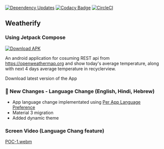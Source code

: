 [![Dependency Updates](https://github.com/bosankus/Compose-Weatherify/actions/workflows/check-dependecy-updates.yml/badge.svg)](https://github.com/bosankus/Compose-Weatherify/actions/workflows/check-dependecy-updates.yml)
[![Codacy Badge](https://app.codacy.com/project/badge/Grade/dda6430161e146518704730d9916dba7)](https://www.codacy.com/gh/bosankus/Compose-Weatherify/dashboard?utm_source=github.com&amp;utm_medium=referral&amp;utm_content=bosankus/Compose-Weatherify&amp;utm_campaign=Badge_Grade)
[![CircleCI](https://dl.circleci.com/status-badge/img/gh/bosankus/Compose-Weatherify/tree/develop.svg?style=shield)](https://dl.circleci.com/status-badge/redirect/gh/bosankus/Compose-Weatherify/tree/develop)

## Weatherify
### Using Jetpack Compose
[![Download APK](https://img.shields.io/badge/download-22272E.svg?style=for-the-badge&logo=android&logoColor=47954A)]( )

An android application for cosuming REST api from https://openweathermap.org and show today's average temperature, along with next 4 days average temperature in recyclerview.

Download latest version of the App

### 🧩 New Changes - Language Change (English, Hindi, Hebrew)
- App language change implementated using [Per App Language Preference](https://developer.android.com/guide/topics/resources/app-languages#androidx-impl)
- Material 3 migration
- Added dynamic theme

### Screen Video (Language Chang feature)
[POC-1.webm](https://github.com/bosankus/Compose-Weatherify/assets/46471379/455f1c9d-f1e5-482d-9c29-a1c23b4e3679)
